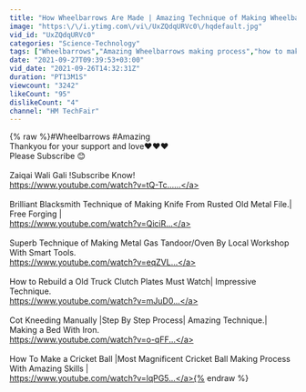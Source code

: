 ```yaml
---
title: "How Wheelbarrows Are Made | Amazing Technique of Making Wheelbarrows From Old Oil Drum Sheet."
image: "https:\/\/i.ytimg.com\/vi\/UxZQdqURVc0\/hqdefault.jpg"
vid_id: "UxZQdqURVc0"
categories: "Science-Technology"
tags: ["Wheelbarrows","Amazing Wheelbarrows making process","how to make wheelbarrows"]
date: "2021-09-27T09:39:53+03:00"
vid_date: "2021-09-26T14:32:31Z"
duration: "PT13M1S"
viewcount: "3242"
likeCount: "95"
dislikeCount: "4"
channel: "HM TechFair"
---
```

{% raw %}#Wheelbarrows #Amazing <br />Thankyou for your support and love❤❤❤<br />Please Subscribe 😊<br /><br />Zaiqai Wali Gali         !Subscribe Know! <br /><a rel="nofollow" target="blank" href="https://www.youtube.com/watch?v=tQ-Tc......">https://www.youtube.com/watch?v=tQ-Tc......</a><br /><br />Brilliant Blacksmith Technique of Making Knife From Rusted Old Metal File.| Free Forging |<br /><a rel="nofollow" target="blank" href="https://www.youtube.com/watch?v=QiciR...">https://www.youtube.com/watch?v=QiciR...</a><br /><br />Superb Technique of Making Metal Gas Tandoor/Oven By Local Workshop With Smart Tools.<br /><a rel="nofollow" target="blank" href="https://www.youtube.com/watch?v=eqZVL...">https://www.youtube.com/watch?v=eqZVL...</a><br /><br />How to Rebuild a Old Truck Clutch Plates Must Watch| Impressive Technique.<br /><a rel="nofollow" target="blank" href="https://www.youtube.com/watch?v=mJuD0...">https://www.youtube.com/watch?v=mJuD0...</a><br /><br />Cot Kneeding Manually |Step By Step Process| Amazing Technique.| Making a Bed With Iron.<br /><a rel="nofollow" target="blank" href="https://www.youtube.com/watch?v=o-qFF​​...">https://www.youtube.com/watch?v=o-qFF​​...</a><br /><br />How To Make a Cricket Ball |Most Magnificent Cricket Ball Making Process With Amazing Skills |<br /><a rel="nofollow" target="blank" href="https://www.youtube.com/watch?v=lqPG5...">https://www.youtube.com/watch?v=lqPG5...</a>{% endraw %}
